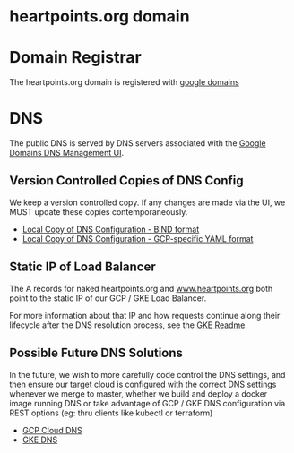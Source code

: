 heartpoints.org domain
======================

# Domain Registrar

The heartpoints.org domain is registered with [google domains](https://domains.google.com/m/registrar/heartpoints.org)

# DNS

The public DNS is served by DNS servers associated with the 
[Google Domains DNS Management UI](https://domains.google.com/m/registrar/heartpoints.org/dns).

## Version Controlled Copies of DNS Config

We keep a version controlled copy. If any changes are made via the UI, we MUST update these copies
contemporaneously.

- [Local Copy of DNS Configuration - BIND format](../src/dns/heartpoints.org.txt) 
- [Local Copy of DNS Configuration - GCP-specific YAML format](../src/dns/heartpoints.org.YAML)

## Static IP of Load Balancer

The A records for naked heartpoints.org and www.heartpoints.org both point to the static IP of our GCP / GKE
Load Balancer.

For more information about that IP and how requests continue along their lifecycle after the DNS resolution
process, see the [GKE Readme](gkeSetup.md).

## Possible Future DNS Solutions

In the future, we wish to more carefully code control the DNS settings, and then ensure our target cloud is configured
with the correct DNS settings whenever we merge to master, whether we build and deploy a docker image running
DNS or take advantage of GCP / GKE DNS configuration via REST options (eg: thru clients like kubectl or terraform)

- [GCP Cloud DNS](https://console.cloud.google.com/net-services/dns/zones?project=heartpoints-org&dnsPoliciessize=50)
- [GKE DNS](https://console.cloud.google.com/kubernetes/list?project=heartpoints-org)